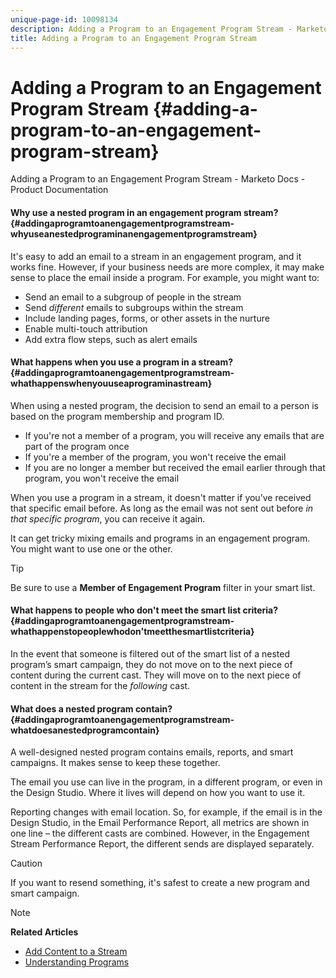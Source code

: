 ```yaml
---
unique-page-id: 10098134
description: Adding a Program to an Engagement Program Stream - Marketo Docs - Product Documentation
title: Adding a Program to an Engagement Program Stream
---
```


# Adding a Program to an Engagement Program Stream {#adding-a-program-to-an-engagement-program-stream}

Adding a Program to an Engagement Program Stream - Marketo Docs - Product Documentation

#### Why use a nested program in an engagement program stream? {#addingaprogramtoanengagementprogramstream-whyuseanestedprograminanengagementprogramstream}

It's easy to add an email to a stream in an engagement program, and it works fine. However, if your business needs are more complex, it may make sense to place the email inside a program. For example, you might want to:

* Send an email to a subgroup of people in the stream
* Send *different* emails to subgroups within the stream
* Include landing pages, forms, or other assets in the nurture
* Enable multi-touch attribution
* Add extra flow steps, such as alert emails

#### What happens when you use a program in a stream? {#addingaprogramtoanengagementprogramstream-whathappenswhenyouuseaprograminastream}

When using a nested program, the decision to send an email to a person is based on the program membership and program ID.

* If you're not a member of a program, you will receive any emails that are part of the program once 
* If you're a member of the program, you won't receive the email
* If you are no longer a member but received the email earlier through that program, you won't receive the email&nbsp;

When you use a program in a stream, it doesn't matter if you’ve received that specific email before. As long as the email was not sent out before *in that specific program*, you can receive it again.

It can get tricky mixing emails and programs in an engagement program. You might want to use one or the other. &nbsp;

>[!TIP]
>
>Be sure to use a **Member of Engagement Program** filter in your smart list.

#### What happens to people who don't meet the smart list criteria? {#addingaprogramtoanengagementprogramstream-whathappenstopeoplewhodon'tmeetthesmartlistcriteria}

In the event that someone is filtered out of the smart list of a nested program’s smart campaign, they do not move on to the next piece of content during the current cast. They will move on to the next piece of content in the stream for the *following* cast.

#### What does a nested program contain? {#addingaprogramtoanengagementprogramstream-whatdoesanestedprogramcontain}

A well-designed nested program contains emails, reports, and smart campaigns. It makes sense to keep these together.

The email you use can live in the program, in a different program, or even in the Design Studio. Where it lives will depend on how you want to use it.

Reporting changes with email location. So, for example, if the email is in the Design Studio, in the Email Performance Report, all metrics are shown in one&nbsp;line – the different casts are combined. However, in the Engagement Stream Performance Report, the different sends are displayed separately.

>[!CAUTION]
>
>If you want to resend something, it's safest to create a new program and smart campaign.

>[!NOTE]
>
>**Related Articles**
>
>* [Add Content to a Stream](add-content-to-a-stream.md)
>* [Understanding Programs](../../../../../welcome-to-marketo-docs/product-docs/core-marketo-concepts/programs/creating-programs/understanding-programs.md)
>


